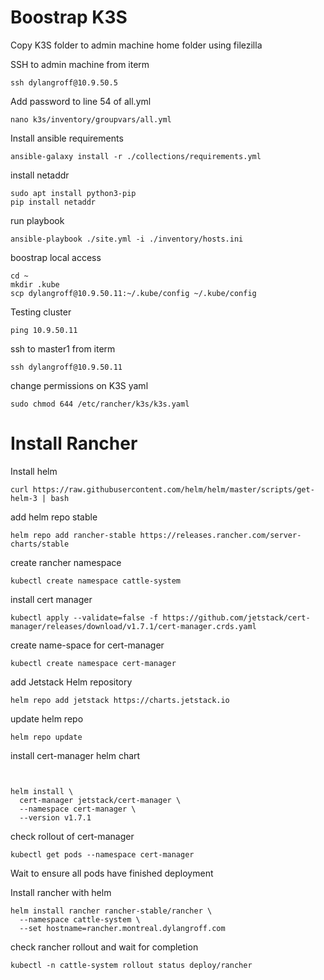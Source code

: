 # Boostrap K3S

Copy K3S folder to admin machine home folder using filezilla

SSH to admin machine from iterm

```
ssh dylangroff@10.9.50.5
```

Add password to line 54 of all.yml
```
nano k3s/inventory/groupvars/all.yml
```

Install ansible requirements
```
ansible-galaxy install -r ./collections/requirements.yml
```

install netaddr
```
sudo apt install python3-pip
pip install netaddr
```

run playbook
```
ansible-playbook ./site.yml -i ./inventory/hosts.ini
```

boostrap local access
```
cd ~
mkdir .kube
scp dylangroff@10.9.50.11:~/.kube/config ~/.kube/config
```

Testing cluster
```
ping 10.9.50.11
```

ssh to master1 from iterm
```
ssh dylangroff@10.9.50.11
```

change permissions on K3S yaml
```
sudo chmod 644 /etc/rancher/k3s/k3s.yaml
```

# Install Rancher

Install helm
```
curl https://raw.githubusercontent.com/helm/helm/master/scripts/get-helm-3 | bash
```

add helm repo stable
```
helm repo add rancher-stable https://releases.rancher.com/server-charts/stable
```

create rancher namespace
```
kubectl create namespace cattle-system
```

install cert manager
```
kubectl apply --validate=false -f https://github.com/jetstack/cert-manager/releases/download/v1.7.1/cert-manager.crds.yaml
```

create name-space for cert-manager
```
kubectl create namespace cert-manager
```

add Jetstack Helm repository
```
helm repo add jetstack https://charts.jetstack.io
```

update helm repo
```
helm repo update
```

install cert-manager helm chart
```
	

helm install \
  cert-manager jetstack/cert-manager \
  --namespace cert-manager \
  --version v1.7.1
```

check rollout of cert-manager
```
kubectl get pods --namespace cert-manager
```
Wait to ensure all pods have finished deployment

Install rancher with helm
```
helm install rancher rancher-stable/rancher \
  --namespace cattle-system \
  --set hostname=rancher.montreal.dylangroff.com
```

check rancher rollout and wait for completion
```
kubectl -n cattle-system rollout status deploy/rancher
```